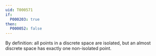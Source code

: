 ```yaml
---
uid: T000571
if:
  P000203: true
then:
  P000052: false
---
```

By definition: all points in a discrete space are isolated, but an almost discrete space has exactly one non-isolated point.
